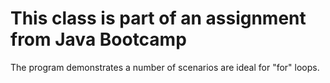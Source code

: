 # This class is part of an assignment from Java Bootcamp

The program demonstrates a number of scenarios are ideal for "for" loops.
